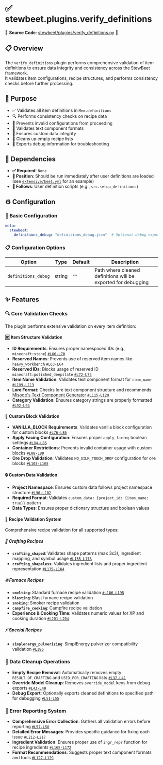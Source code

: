 
# ✅ stewbeet.plugins.verify_definitions

📄 **Source Code**: [stewbeet/plugins/verify_definitions.py](../../python_package/src/stewbeet/plugins/verify_definitions/__init__.py) 🔗

## 📋 Overview
The `verify_definitions` plugin performs comprehensive validation of item definitions to ensure data integrity and consistency across the StewBeet framework.<br>
It validates item configurations, recipe structures, and performs consistency checks before further processing.

## 🎯 Purpose
- ✅ Validates all item definitions in `Mem.definitions`
- 🔍 Performs consistency checks on recipe data
- 🚫 Prevents invalid configurations from proceeding
- 📝 Validates text component formats
- 🔧 Ensures custom data integrity
- 🧹 Cleans up empty recipe lists
- 🐛 Exports debug information for troubleshooting

## 🔗 Dependencies
- **✅ Required**: `None`
- **📍 Position**: Should be run immediately after user definitions are loaded<br>
(see [`extensive/beet.yml`](../../templates/extensive/beet.yml) for an example)
- **🔄 Follows**: User definition scripts (e.g., `src.setup_definitions`)

## ⚙️ Configuration

### 🎯 Basic Configuration
```yaml
meta:
  stewbeet:
    definitions_debug: "definitions_debug.json"  # Optional debug export path
```

### 📋 Configuration Options

| Option | Type | Default | Description |
|--------|------|---------|-------------|
| `definitions_debug` | string | `""` | Path where cleaned definitions will be exported for debugging |

## ✨ Features

### 🔍 Core Validation Checks
The plugin performs extensive validation on every item definition:

#### 🆔 Item Structure Validation
- **ID Requirements**: Ensures proper namespaced IDs (e.g., `minecraft:stone`) [`#L66-L70`](../../python_package/src/stewbeet/plugins/verify_definitions/__init__.py#L66-L70)
- **Reserved Names**: Prevents use of reserved item names like `heavy_workbench` [`#L63-L64`](../../python_package/src/stewbeet/plugins/verify_definitions/__init__.py#L63-L64)
- **Reserved IDs**: Blocks usage of reserved ID `minecraft:polished_deepslate` [`#L72-L73`](../../python_package/src/stewbeet/plugins/verify_definitions/__init__.py#L72-L73)
- **Item Name Validation**: Validates text component format for `item_name` [`#L109-L113`](../../python_package/src/stewbeet/plugins/verify_definitions/__init__.py#L109-L113)
- **Lore Format**: Checks lore text component structure and recommends [Misode's Text Component Generator](https://misode.github.io/text-component/) [`#L115-L129`](../../python_package/src/stewbeet/plugins/verify_definitions/__init__.py#L115-L129)
- **Category Validation**: Ensures category strings are properly formatted [`#L92-L94`](../../python_package/src/stewbeet/plugins/verify_definitions/__init__.py#L92-L94)

#### 🧱 Custom Block Validation
- **VANILLA_BLOCK Requirements**: Validates vanilla block configuration for custom blocks [`#L76-L86`](../../python_package/src/stewbeet/plugins/verify_definitions/__init__.py#L76-L86)
- **Apply Facing Configuration**: Ensures proper `apply_facing` boolean settings [`#L84-L85`](../../python_package/src/stewbeet/plugins/verify_definitions/__init__.py#L84-L85)
- **Container Restrictions**: Prevents invalid container usage with custom blocks [`#L88-L89`](../../python_package/src/stewbeet/plugins/verify_definitions/__init__.py#L88-L89)
- **Ore Drop Validation**: Validates `NO_SILK_TOUCH_DROP` configuration for ore blocks [`#L103-L108`](../../python_package/src/stewbeet/plugins/verify_definitions/__init__.py#L103-L108)

#### 🔒 Custom Data Validation
- **Project Namespace**: Ensures custom data follows project namespace structure [`#L96-L102`](../../python_package/src/stewbeet/plugins/verify_definitions/__init__.py#L96-L102)
- **Required Format**: Validates `custom_data: {project_id: {item_name: true}}` pattern
- **Data Types**: Ensures proper dictionary structure and boolean values

#### 🍳 Recipe Validation System
Comprehensive recipe validation for all supported types:

##### 🔨 Crafting Recipes
- **`crafting_shaped`**: Validates shape patterns (max 3x3), ingredient mapping, and symbol usage [`#L155-L173`](../../python_package/src/stewbeet/plugins/verify_definitions/__init__.py#L155-L173)
- **`crafting_shapeless`**: Validates ingredient lists and proper ingredient representation [`#L175-L184`](../../python_package/src/stewbeet/plugins/verify_definitions/__init__.py#L175-L184)

##### 🔥 Furnace Recipes
- **`smelting`**: Standard furnace recipe validation [`#L186-L195`](../../python_package/src/stewbeet/plugins/verify_definitions/__init__.py#L186-L195)
- **`blasting`**: Blast furnace recipe validation  
- **`smoking`**: Smoker recipe validation
- **`campfire_cooking`**: Campfire recipe validation
- **Experience & Cooking Time**: Validates numeric values for XP and cooking duration [`#L201-L204`](../../python_package/src/stewbeet/plugins/verify_definitions/__init__.py#L201-L204)

##### ⚡ Special Recipes
- **`simplenergy_pulverizing`**: SimplEnergy pulverizer compatibility validation [`#L186`](../../python_package/src/stewbeet/plugins/verify_definitions/__init__.py#L186)

### 🧹 Data Cleanup Operations
- **Empty Recipe Removal**: Automatically removes empty `RESULT_OF_CRAFTING` and `USED_FOR_CRAFTING` lists [`#L37-L41`](../../python_package/src/stewbeet/plugins/verify_definitions/__init__.py#L37-L41)
- **Override Model Cleanup**: Removes `override_model` keys from debug exports [`#L43-L49`](../../python_package/src/stewbeet/plugins/verify_definitions/__init__.py#L43-L49)
- **Debug Export**: Optionally exports cleaned definitions to specified path for debugging [`#L51-L55`](../../python_package/src/stewbeet/plugins/verify_definitions/__init__.py#L51-L55)

### 📝 Error Reporting System
- **Comprehensive Error Collection**: Gathers all validation errors before reporting [`#L57-L58`](../../python_package/src/stewbeet/plugins/verify_definitions/__init__.py#L57-L58)
- **Detailed Error Messages**: Provides specific guidance for fixing each issue [`#L212-L217`](../../python_package/src/stewbeet/plugins/verify_definitions/__init__.py#L212-L217)
- **Ingredient Validation**: Ensures proper use of `ingr_repr` function for recipe ingredients [`#L168-L172`](../../python_package/src/stewbeet/plugins/verify_definitions/__init__.py#L168-L172)
- **Format Recommendations**: Suggests proper text component formats and tools [`#L127-L129`](../../python_package/src/stewbeet/plugins/verify_definitions/__init__.py#L127-L129)

